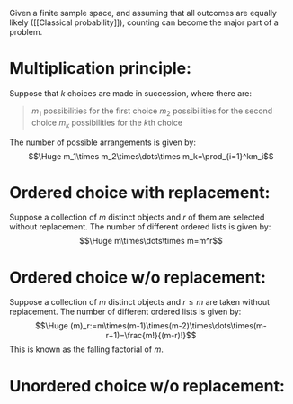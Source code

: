 
Given a finite sample space, and assuming that all outcomes are equally likely ([[Classical probability]]), counting can become the major part of a problem.

# Multiplication principle:

Suppose that $k$ choices are made in succession, where there are:
> $m_1$ possibilities for the first choice
> $m_2$ possibilities for the second choice
> $m_k$ possibilities for the $k$th choice

The number of possible arrangements is given by:
$$\Huge m_1\times m_2\times\dots\times m_k=\prod_{i=1}^km_i$$
# Ordered choice with replacement:

Suppose a collection of $m$ distinct objects and $r$ of them are selected without replacement. The number of different ordered lists is given by:
$$\Huge m\times\dots\times m=m^r$$
# Ordered choice w/o replacement:

Suppose a collection of $m$ distinct objects and $r\leq m$ are taken without replacement. The number of different ordered lists is given by:
$$\Huge (m)_r:=m\times(m-1)\times(m-2)\times\dots\times(m-r+1)=\frac{m!}{(m-r)!}$$
This is known as the falling factorial of $m$.

# Unordered choice w/o replacement:
